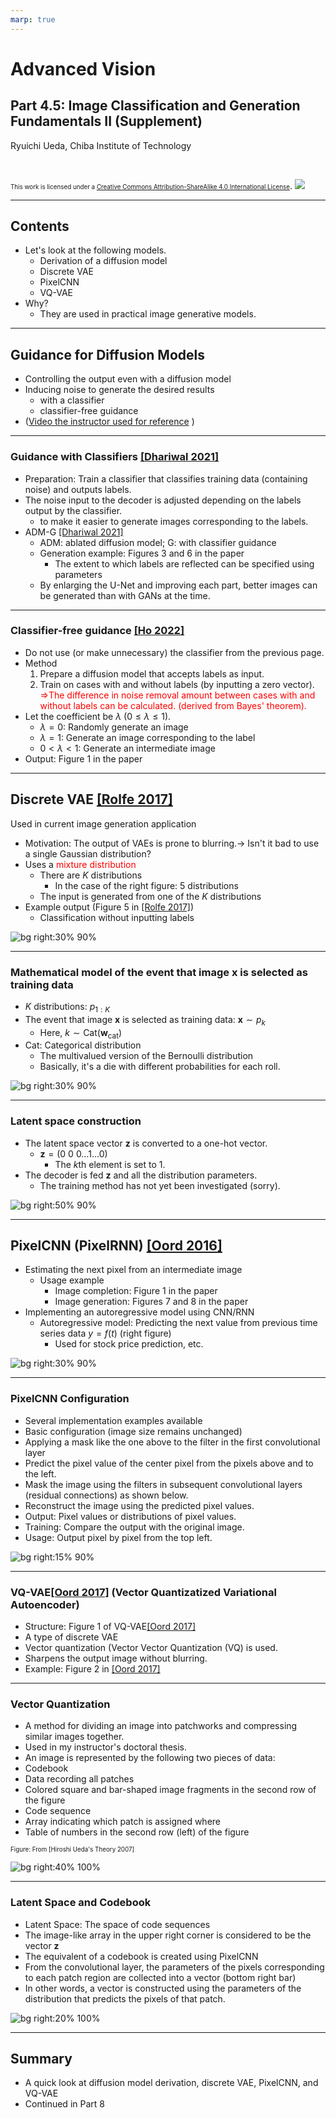```yaml
---
marp: true
---
```


<!-- footer: "Advanced Vision, Part 4.5" -->

# Advanced Vision

## Part 4.5: Image Classification and Generation Fundamentals II (Supplement)

Ryuichi Ueda, Chiba Institute of Technology

<br />

<span style="font-size:70%">This work is licensed under a </span>[<span style="font-size:70%">Creative Commons Attribution-ShareAlike 4.0 International License</span>](https://creativecommons.org/licenses/by-sa/4.0/).
![](https://i.creativecommons.org/l/by-sa/4.0/88x31.png)

---

<!-- paginate: true -->

## Contents

- Let's look at the following models.
    - Derivation of a diffusion model
    - Discrete VAE
    - PixelCNN
    - VQ-VAE
- Why?
    - They are used in practical image generative models.

---

## Guidance for Diffusion Models

- Controlling the output even with a diffusion model
- Inducing noise to generate the desired results
    - with a classifier
    - classifier-free guidance
- ([Video the instructor used for reference](https://www.youtube.com/watch?v=90GlJcpMrm8) )

---

### Guidance with Classifiers [[Dhariwal 2021]](https://arxiv.org/abs/2105.05233)

- Preparation: Train a classifier that classifies training data (containing noise) and outputs labels.
- The noise input to the decoder is adjusted depending on the labels output by the classifier.
    - to make it easier to generate images corresponding to the labels.
- ADM-G [[Dhariwal 2021]](https://arxiv.org/abs/2105.05233)
    - ADM: ablated diffusion model; G: with classifier guidance
    - Generation example: Figures 3 and 6 in the paper
        - The extent to which labels are reflected can be specified using parameters
    - By enlarging the U-Net and improving each part, better images can be generated than with GANs at the time.

---

### Classifier-free guidance [[Ho 2022]](https://arxiv.org/abs/2207.12598)

- Do not use (or make unnecessary) the classifier from the previous page.
- Method
    1. Prepare a diffusion model that accepts labels as input.
    2. Train on cases with and without labels (by inputting a zero vector).
<span style="color:red">$\Rightarrow$The difference in noise removal amount between cases with and without labels can be calculated. (derived from Bayes' theorem).
- Let the coefficient be $\lambda$ ($0 \le \lambda \le 1$).
    - $\lambda = 0$: Randomly generate an image
    - $\lambda = 1$: Generate an image corresponding to the label
    - $0 < \lambda < 1$: Generate an intermediate image
- Output: Figure 1 in the paper

---

## Discrete VAE [[Rolfe 2017]](https://arxiv.org/abs/1609.02200)

Used in current image generation application

- Motivation: The output of VAEs is prone to blurring.$\rightarrow$ Isn't it bad to use a single Gaussian distribution?
- Uses a <span style="color:red">mixture distribution</span>
    - There are $K$ distributions
        - In the case of the right figure: 5 distributions
    - The input is generated from one of the $K$ distributions
- Example output (Figure 5 in [[Rolfe 2017]](https://arxiv.org/abs/1609.02200))
    - Classification without inputting labels

![bg right:30% 90%](./figs/d_vae.svg)

---

### Mathematical model of the event that image $\boldsymbol{x}$ is selected as training data

- $K$ distributions: $p_{1:K}$
- The event that image $\boldsymbol{x}$ is selected as training data: $\boldsymbol{x} \sim p_k$
    - Here, $k \sim \text{Cat}(\textbf{w}_\text{cat})$
- $\text{Cat}$: Categorical distribution
    - The multivalued version of the Bernoulli distribution
    - Basically, it's a die with different probabilities for each roll.

![bg right:30% 90%](./figs/d_vae.svg)

---

### Latent space construction

- The latent space vector $\boldsymbol{z}$ is converted to a one-hot vector.
    - $\boldsymbol{z} = (0 \ 0 \ 0 \dots 1 \dots 0)$
        - The $k$th element is set to 1.
- The decoder is fed $\boldsymbol{z}$ and all the distribution parameters.
    - The training method has not yet been investigated (sorry).

![bg right:50% 90%](./figs/d_vae_latent.svg)

---
## PixelCNN (PixelRNN) [[Oord 2016]](https://arxiv.org/abs/1601.06759)

- Estimating the next pixel from an intermediate image
    - Usage example
        - Image completion: Figure 1 in the paper
        - Image generation: Figures 7 and 8 in the paper
- Implementing an autoregressive model using CNN/RNN
    - Autoregressive model: Predicting the next value from previous time series data
$y=f(t)$ (right figure)
        - Used for stock price prediction, etc.

![bg right:30% 90%](./figs/autoregression.svg)

---
### PixelCNN Configuration

- Several implementation examples available
- Basic configuration (image size remains unchanged)
- Applying a mask like the one above to the filter in the first convolutional layer
- Predict the pixel value of the center pixel from the pixels above and to the left.
- Mask the image using the filters in subsequent convolutional layers (residual connections) as shown below.
- Reconstruct the image using the predicted pixel values.
- Output: Pixel values ​​or distributions of pixel values.
- Training: Compare the output with the original image.
- Usage: Output pixel by pixel from the top left.

![bg right:15% 90%](./figs/pixel_cnn_filters.svg)

---

### VQ-VAE[[Oord 2017]](https://arxiv.org/abs/1711.00937) (Vector Quantizatized Variational Autoencoder)

- Structure: Figure 1 of VQ-VAE[[Oord 2017]](https://arxiv.org/abs/1711.00937)
- A type of discrete VAE
- Vector quantization (Vector Vector Quantization (VQ) is used.
- Sharpens the output image without blurring.
- Example: Figure 2 in [[Oord 2017]](https://arxiv.org/abs/1711.00937)

---

### Vector Quantization

- A method for dividing an image into patchworks and compressing similar images together.
- Used in my instructor's doctoral thesis.
- An image is represented by the following two pieces of data:
- Codebook
- Data recording all patches
- Colored square and bar-shaped image fragments in the second row of the figure
- Code sequence
- Array indicating which patch is assigned where
- Table of numbers in the second row (left) of the figure

<span style="font-size:70%">Figure: From [Hiroshi Ueda's Theory 2007]</span>

![bg right:40% 100%](./figs/vq_map2.svg)

---

### Latent Space and Codebook

- Latent Space: The space of code sequences
- The image-like array in the upper right corner is considered to be the vector $\boldsymbol{z}$
- The equivalent of a codebook is created using PixelCNN
- From the convolutional layer, the parameters of the pixels corresponding to each patch region are collected into a vector (bottom right bar)
- In other words, a vector is constructed using the parameters of the distribution that predicts the pixels of that patch.

![bg right:20% 100%](./figs/vq_latent.svg)

---

## Summary

- A quick look at diffusion model derivation, discrete VAE, PixelCNN, and VQ-VAE
- Continued in Part 8
